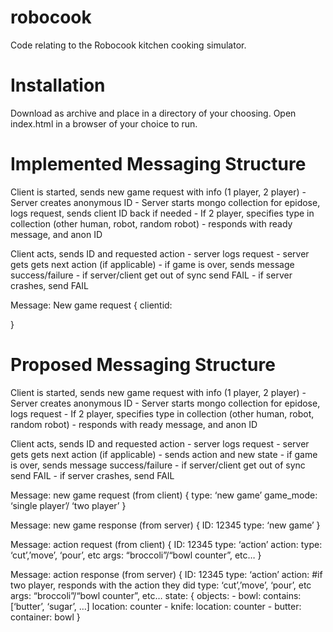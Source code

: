 robocook
========
Code relating to the Robocook kitchen cooking simulator.

Installation
============
Download as archive and place in a directory of your choosing.  Open index.html in a browser of your choice to run.

Implemented Messaging Structure
===============================

Client is started, sends new game request with info (1 player, 2 player)
	- Server creates anonymous ID
	- Server starts mongo collection for epidose, logs request, sends client ID back if needed
	- If 2 player, specifies type in collection (other human, robot, random robot)
	- responds with ready message, and anon ID

Client acts, sends ID and requested action
	- server logs request
	- server gets gets next action (if applicable)
	- if game is over, sends message success/failure
	- if server/client get out of sync send FAIL
	- if server crashes, send FAIL

Message: New game request
{
	clientid: <client sends own id if it knows it from previous sessions>
	
}





Proposed Messaging Structure
=============================
Client is started, sends new game request with info (1 player, 2 player)
	- Server creates anonymous ID
	- Server starts mongo collection for epidose, logs request
	- If 2 player, specifies type in collection (other human, robot, random robot)
	- responds with ready message, and anon ID

Client acts, sends ID and requested action
	- server logs request
	- server gets gets next action (if applicable)
	- sends action and new state
	- if game is over, sends message success/failure
	- if server/client get out of sync send FAIL
	- if server crashes, send FAIL


Message: new game request (from client)
{
type: ‘new game’
game_mode: ‘single player’/ ‘two player’
}

Message: new game response (from server)
{
ID: 12345
type: ‘new game’
}

Message: action request (from client)
{
ID: 12345
type: ‘action’
action:
	type: ‘cut’,’move’, ‘pour’, etc
	args: “broccoli”/“bowl counter”, etc…
}

Message: action response (from server)
{
ID: 12345
type: ‘action’
action: #if two player, responds with the action they did
	type: ‘cut’,’move’, ‘pour’, etc
	args: “broccoli”/“bowl counter”, etc…
state:
{
objects:
	- bowl:
		contains: [‘butter’, ‘sugar’, …]
		location: counter
	- knife:
		location: counter
	- butter:
		container: bowl
}